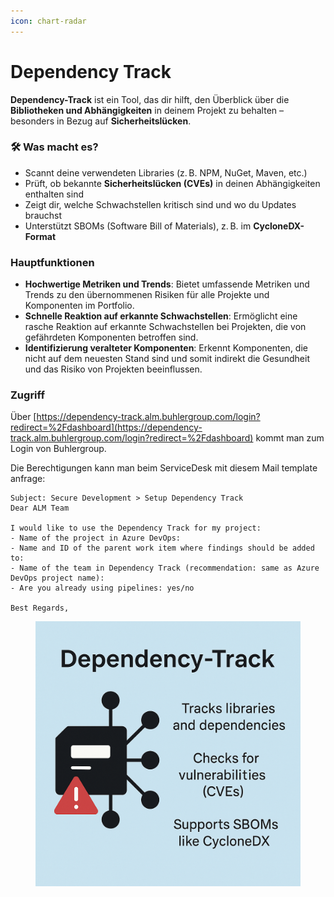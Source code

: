 ```yaml
---
icon: chart-radar
---
```


# Dependency Track

**Dependency-Track** ist ein Tool, das dir hilft, den Überblick über die **Bibliotheken und Abhängigkeiten** in deinem Projekt zu behalten – besonders in Bezug auf **Sicherheitslücken**.

### 🛠 Was macht es?

* Scannt deine verwendeten Libraries (z. B. NPM, NuGet, Maven, etc.)
* Prüft, ob bekannte **Sicherheitslücken (CVEs)** in deinen Abhängigkeiten enthalten sind
* Zeigt dir, welche Schwachstellen kritisch sind und wo du Updates brauchst
* Unterstützt SBOMs (Software Bill of Materials), z. B. im **CycloneDX-Format**

### Hauptfunktionen

* **Hochwertige Metriken und Trends**: Bietet umfassende Metriken und Trends zu den übernommenen Risiken für alle Projekte und Komponenten im Portfolio.
* **Schnelle Reaktion auf erkannte Schwachstellen**: Ermöglicht eine rasche Reaktion auf erkannte Schwachstellen bei Projekten, die von gefährdeten Komponenten betroffen sind.
* **Identifizierung veralteter Komponenten**: Erkennt Komponenten, die nicht auf dem neuesten Stand sind und somit indirekt die Gesundheit und das Risiko von Projekten beeinflussen.

### Zugriff

Über [https://dependency-track.alm.buhlergroup.com/login?redirect=%2Fdashboard](https://dependency-track.alm.buhlergroup.com/login?redirect=%2Fdashboard) kommt man zum Login von Buhlergroup.&#x20;

Die Berechtigungen kann man beim ServiceDesk mit diesem Mail template anfrage:

```
Subject: Secure Development > Setup Dependency Track
Dear ALM Team

I would like to use the Dependency Track for my project:
- Name of the project in Azure DevOps:
- Name and ID of the parent work item where findings should be added to:
- Name of the team in Dependency Track (recommendation: same as Azure DevOps project name):
- Are you already using pipelines: yes/no

Best Regards,
```

<figure><img src="../../.gitbook/assets/image (1).png" alt=""><figcaption></figcaption></figure>

